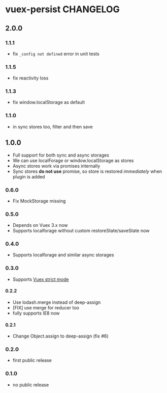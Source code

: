 # vuex-persist CHANGELOG

## 2.0.0

### 1.1.1

 - fix `_config not defined` error in unit tests

### 1.1.5

 - fix reactivity loss

### 1.1.3

 - fix window.localStorage as default

### 1.1.0

 - in sync stores too, filter and then save

## 1.0.0

 - Full support for both sync and async storages
 - We can use localForage or window.localStorage as stores
 - Async stores work via promises internally
 - Sync stores **do not use** promise, so store is restored _immediately_ when plugin is added
 
### 0.6.0

 - Fix MockStorage missing

### 0.5.0
 - Depends on Vuex 3.x now
 - Supports localforage without custom restoreState/saveState now

### 0.4.0
 - Supports localforage and similar async storages
### 0.3.0
 - Supports [Vuex strict mode](https://vuex.vuejs.org/en/strict.html)

#### 0.2.2
 - Use lodash.merge instead of deep-assign
 - [FIX] use merge for reducer too
 - fully supports IE8 now

#### 0.2.1
 - Change Object.assign to deep-assign (fix #6)
 
### 0.2.0
 - first public release
### 0.1.0
 - no public release

